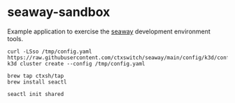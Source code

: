# seaway-sandbox
Example application to exercise the [seaway](https://github.com/ctxswitch/seaway) development environment tools.

```
curl -LSso /tmp/config.yaml  https://raw.githubusercontent.com/ctxswitch/seaway/main/config/k3d/config.yaml
k3d cluster create --config /tmp/config.yaml

brew tap ctxsh/tap
brew install seactl

seactl init shared
```
